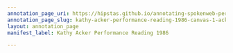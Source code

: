 ```yaml
---
annotation_page_uri: https://hipstas.github.io/annotating-spokenweb-performances/annotations/kathy-acker-performance-reading-1986-canvas-1-acker-speaking.json
annotation_page_slug: kathy-acker-performance-reading-1986-canvas-1-acker-speaking
layout: annotation_page
manifest_label: Kathy Acker Performance Reading 1986

---
```

